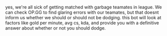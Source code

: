 yes, we're all sick of getting matched with garbage teamates in league.
We can check OP.GG to find glaring errors with our teamates, but that doesnt inform us whether we should or should not be dodging.
this bot will look at factors like gold per minute, avg cs, kda, and provide you with a definitive answer about whether or not you should dodge.
